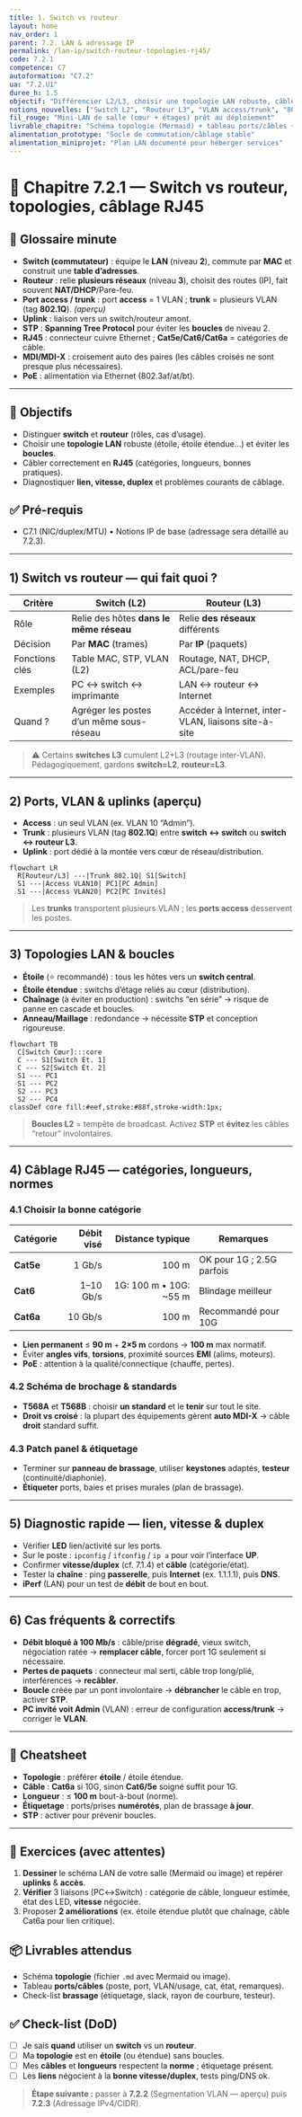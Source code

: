 ```yaml
---
title: 1. Switch vs routeur
layout: home
nav_order: 1
parent: 7.2. LAN & adressage IP
permalink: /lan-ip/switch-routeur-topologies-rj45/
code: 7.2.1
competence: C7
autoformation: "C7.2"
ua: "7.2.U1"
duree_h: 1.5
objectif: "Différencier L2/L3, choisir une topologie LAN robuste, câbler en RJ45 et diagnostiquer lien/vitesse/duplex."
notions_nouvelles: ["Switch L2", "Routeur L3", "VLAN access/trunk", "802.1Q", "STP", "Uplink", "RJ45 Cat5e/6/6a", "Auto MDI-X", "PoE"]
fil_rouge: "Mini-LAN de salle (cœur + étages) prêt au déploiement"
livrable_chapitre: "Schéma topologie (Mermaid) + tableau ports/câbles + check-list brassage"
alimentation_prototype: "Socle de commutation/câblage stable"
alimentation_miniprojet: "Plan LAN documenté pour héberger services"
---
```



# 📘 Chapitre 7.2.1 — Switch vs routeur, topologies, câblage RJ45

## 📒 Glossaire minute
- **Switch (commutateur)** : équipe le **LAN** (niveau **2**), commute par **MAC** et construit une **table d’adresses**.
- **Routeur** : relie **plusieurs réseaux** (niveau **3**), choisit des routes (IP), fait souvent **NAT/DHCP**/Pare-feu.
- **Port access / trunk** : port **access** = 1 VLAN ; **trunk** = plusieurs VLAN (tag **802.1Q**). *(aperçu)*
- **Uplink** : liaison vers un switch/routeur amont.
- **STP** : **Spanning Tree Protocol** pour éviter les **boucles** de niveau 2.
- **RJ45** : connecteur cuivre Ethernet ; **Cat5e/Cat6/Cat6a** = catégories de câble.
- **MDI/MDI-X** : croisement auto des paires (les câbles croisés ne sont presque plus nécessaires).
- **PoE** : alimentation via Ethernet (802.3af/at/bt).

---

## 🎯 Objectifs
- Distinguer **switch** et **routeur** (rôles, cas d’usage).
- Choisir une **topologie LAN** robuste (étoile, étoile étendue…) et éviter les **boucles**.
- Câbler correctement en **RJ45** (catégories, longueurs, bonnes pratiques).
- Diagnostiquer **lien, vitesse, duplex** et problèmes courants de câblage.

## ✅ Pré-requis
- C7.1 (NIC/duplex/MTU) • Notions IP de base (adressage sera détaillé au 7.2.3).

---

## 1) Switch vs routeur — qui fait quoi ?

| Critère | **Switch (L2)** | **Routeur (L3)** |
|---|---|---|
| Rôle | Relie des hôtes **dans le même réseau** | Relie **des réseaux** différents |
| Décision | Par **MAC** (trames) | Par **IP** (paquets) |
| Fonctions clés | Table MAC, STP, VLAN (L2) | Routage, NAT, DHCP, ACL/pare-feu |
| Exemples | PC ↔ switch ↔ imprimante | LAN ↔ routeur ↔ Internet |
| Quand ? | Agréger les postes d’un même sous-réseau | Accéder à Internet, inter-VLAN, liaisons site-à-site |

> ⚠️ Certains **switches L3** cumulent L2+L3 (routage inter-VLAN). Pédagogiquement, gardons **switch=L2**, **routeur=L3**.

---

## 2) Ports, VLAN & uplinks (aperçu)
- **Access** : un seul VLAN (ex. VLAN 10 “Admin”).  
- **Trunk** : plusieurs VLAN (tag **802.1Q**) entre **switch ↔ switch** ou **switch ↔ routeur L3**.
- **Uplink** : port dédié à la montée vers cœur de réseau/distribution.

```mermaid
flowchart LR
  R[Routeur/L3] ---|Trunk 802.1Q| S1[Switch]
  S1 ---|Access VLAN10| PC1[PC Admin]
  S1 ---|Access VLAN20| PC2[PC Invités]
````

> Les **trunks** transportent plusieurs VLAN ; les **ports access** desservent les postes.

---

## 3) Topologies LAN & boucles

* **Étoile** (⭐ recommandé) : tous les hôtes vers un **switch central**.
* **Étoile étendue** : switchs d’étage reliés au cœur (distribution).
* **Chaînage** (à éviter en production) : switchs “en série” → risque de panne en cascade et boucles.
* **Anneau/Maillage** : redondance → nécessite **STP** et conception rigoureuse.

```mermaid
flowchart TB
  C[Switch Cœur]:::core
  C --- S1[Switch Ét. 1]
  C --- S2[Switch Ét. 2]
  S1 --- PC1
  S1 --- PC2
  S2 --- PC3
  S2 --- PC4
classDef core fill:#eef,stroke:#88f,stroke-width:1px;
```

> **Boucles L2** = tempête de broadcast. Activez **STP** et **évitez** les câbles “retour” involontaires.

---

## 4) Câblage RJ45 — catégories, longueurs, normes

### 4.1 Choisir la bonne catégorie

| Catégorie | Débit visé |        Distance typique | Remarques                 |
| --------- | ---------: | ----------------------: | ------------------------- |
| **Cat5e** |     1 Gb/s |                   100 m | OK pour 1G ; 2.5G parfois |
| **Cat6**  |  1–10 Gb/s | 1G: 100 m • 10G: \~55 m | Blindage meilleur         |
| **Cat6a** |    10 Gb/s |                   100 m | Recommandé pour 10G       |

* **Lien permanent** ≤ **90 m** + **2×5 m** cordons → **100 m** max normatif.
* Éviter **angles vifs**, **torsions**, proximité sources **EMI** (alims, moteurs).
* **PoE** : attention à la qualité/connectique (chauffe, pertes).

### 4.2 Schéma de brochage & standards

* **T568A** et **T568B** : choisir **un standard** et le **tenir** sur tout le site.
* **Droit vs croisé** : la plupart des équipements gèrent **auto MDI-X** → câble **droit** standard suffit.

### 4.3 Patch panel & étiquetage

* Terminer sur **panneau de brassage**, utiliser **keystones** adaptés, **testeur** (continuité/diaphonie).
* **Étiqueter** ports, baies et prises murales (plan de brassage).

---

## 5) Diagnostic rapide — lien, vitesse & duplex

* Vérifier **LED** lien/activité sur les ports.
* Sur le poste : `ipconfig` / `ifconfig` / `ip a` pour voir l’interface **UP**.
* Confirmer **vitesse/duplex** (cf. 7.1.4) et **câble** (catégorie/état).
* Tester la **chaîne** : ping **passerelle**, puis **Internet** (ex. 1.1.1.1), puis **DNS**.
* **iPerf** (LAN) pour un test de **débit** de bout en bout.

---

## 6) Cas fréquents & correctifs

* **Débit bloqué à 100 Mb/s** : câble/prise **dégradé**, vieux switch, négociation ratée → **remplacer câble**, forcer port 1G seulement si nécessaire.
* **Pertes de paquets** : connecteur mal serti, câble trop long/plié, interférences → **recâbler**.
* **Boucle** créée par un pont involontaire → **débrancher** le câble en trop, activer **STP**.
* **PC invité voit Admin** (VLAN) : erreur de configuration **access/trunk** → corriger le **VLAN**.

---

## 🔧 Cheatsheet

* **Topologie** : préférer **étoile** / étoile étendue.
* **Câble** : **Cat6a** si 10G, sinon **Cat6/5e** soigné suffit pour 1G.
* **Longueur** : ≤ **100 m** bout-à-bout (norme).
* **Étiquetage** : ports/prises **numérotés**, plan de brassage **à jour**.
* **STP** : activer pour prévenir boucles.

---

## 🧪 Exercices (avec attentes)

1. **Dessiner** le schéma LAN de votre salle (Mermaid ou image) et repérer **uplinks** & **accès**.
2. **Vérifier** 3 liaisons (PC↔Switch) : catégorie de câble, longueur estimée, état des LED, **vitesse** négociée.
3. Proposer **2 améliorations** (ex. étoile étendue plutôt que chaînage, câble Cat6a pour lien critique).

## 📦 Livrables attendus

* Schéma **topologie** (fichier `.md` avec Mermaid ou image).
* Tableau **ports/câbles** (poste, port, VLAN/usage, cat, état, remarques).
* Check-list **brassage** (étiquetage, slack, rayon de courbure, testeur).

## ✅ Check-list (DoD)

* [ ] Je sais **quand** utiliser un **switch** vs un **routeur**.
* [ ] Ma **topologie** est en **étoile** (ou étendue) sans boucles.
* [ ] Mes **câbles** et **longueurs** respectent la **norme** ; étiquetage présent.
* [ ] Les **liens** négocient à la **bonne vitesse/duplex**, tests ping/DNS ok.

> **Étape suivante :** passer à **7.2.2** (Segmentation VLAN — aperçu) puis **7.2.3** (Adressage IPv4/CIDR).
